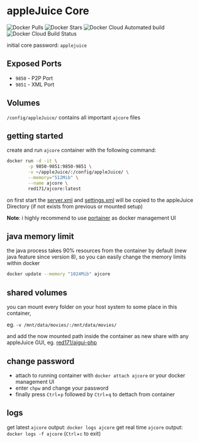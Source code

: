 # appleJuice Core

![Docker Pulls](https://img.shields.io/docker/pulls/red171/ajcore.svg)
![Docker Stars](https://img.shields.io/docker/stars/red171/ajcore.svg)
![Docker Cloud Automated build](https://img.shields.io/docker/cloud/automated/red171/ajcore.svg)
![Docker Cloud Build Status](https://img.shields.io/docker/cloud/build/red171/ajcore.svg)

initial core password: `applejuice`

## Exposed Ports

- `9850` - P2P Port
- `9851` - XML Port

## Volumes

`/config/appleJuice/` contains all important `ajcore` files

## getting started

create and run `ajcore` container with the following command:

```bash
docker run -d -it \
        -p 9850-9851:9850-9851 \
        -v ~/appleJuice/:/config/appleJuice/ \
        --memory="512Mib" \
        --name ajcore \
        red171/ajcore:latest
```

on first start the [server.xml](files/server.xml) and [settings.xml](files/settings.xml) will be copied to the appleJuice Directory (if not exists from previous or mounted setup)

**Note**: i highly recommend to use [portainer](https://portainer.io) as docker management UI

## java memory limit

the java process takes 90% resources from the container by default (new java feature since version 8),
so you can easily change the memory limits within docker

```bash
docker update --memory "1024Mib" ajcore
```

## shared volumes

you can mount every folder on your host system to some place in this container, 

eg. `-v /mnt/data/movies/:/mnt/data/movies/`

and add the now mounted path inside the container as new share with any appleJuice GUI, eg. [red171/ajgui-php](https://hub.docker.com/r/red171/ajgui-php)


## change password

- attach to running container with `docker attach ajcore` or your docker management UI 
- enter `chpw` and change your password
- finally press `Ctrl`+`p` followed by `Ctrl`+`q` to dettach from container

## logs

get latest `ajcore` output: `docker logs ajcore`
get real time `ajcore` output: `docker logs -f ajcore` (`Ctrl`+`c` to exit)